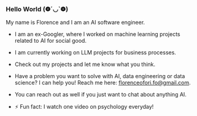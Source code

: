 ### Hello World (❁´◡`❁)

My name is Florence and I am an AI software engineer.

-  I am an ex-Googler, where I worked on machine learning projects related to AI for social good.
-  I am currently working on LLM projects for business processes.
-  Check out my projects and let me know what you think.

-  Have a problem you want to solve with AI, data engineering or data science? I can help you! Reach me here: florenceofori.fo@gmail.com.
-  You can reach out as well if you just want to chat about anything AI.
- ⚡ Fun fact: I watch one video on psychology everyday!

